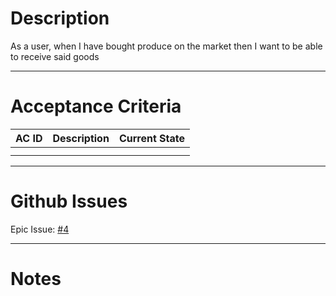 # Description
As a user, when I have bought produce on the market then I want to be able to receive said goods


---
# Acceptance Criteria

| AC ID | Description | Current State |
| ----- | ----------- | :------------ |
|       |             |               |
|       |             |               |

---
# Github Issues
Epic Issue: [#4](https://github.com/JackFawthorpe/FoodRTS/issues/4) 

---
# Notes